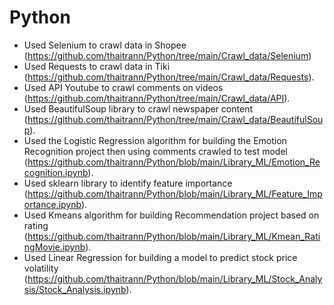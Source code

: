 # Python
- Used Selenium to crawl data in Shopee (https://github.com/thaitrann/Python/tree/main/Crawl_data/Selenium)
- Used Requests to crawl data in Tiki (https://github.com/thaitrann/Python/tree/main/Crawl_data/Requests).
- Used API Youtube to crawl comments on videos (https://github.com/thaitrann/Python/tree/main/Crawl_data/API).
- Used BeautifulSoup library to crawl newspaper content (https://github.com/thaitrann/Python/tree/main/Crawl_data/BeautifulSoup).
- Used the Logistic Regression algorithm for building the Emotion Recognition project then using comments crawled to test model (https://github.com/thaitrann/Python/blob/main/Library_ML/Emotion_Recognition.ipynb).
- Used sklearn library to identify feature importance (https://github.com/thaitrann/Python/blob/main/Library_ML/Feature_Importance.ipynb).
- Used Kmeans algorithm for building Recommendation project based on rating (https://github.com/thaitrann/Python/blob/main/Library_ML/Kmean_RatingMovie.ipynb).
- Used Linear Regression for building a model to predict stock price volatility (https://github.com/thaitrann/Python/blob/main/Library_ML/Stock_Analysis/Stock_Analysis.ipynb).
